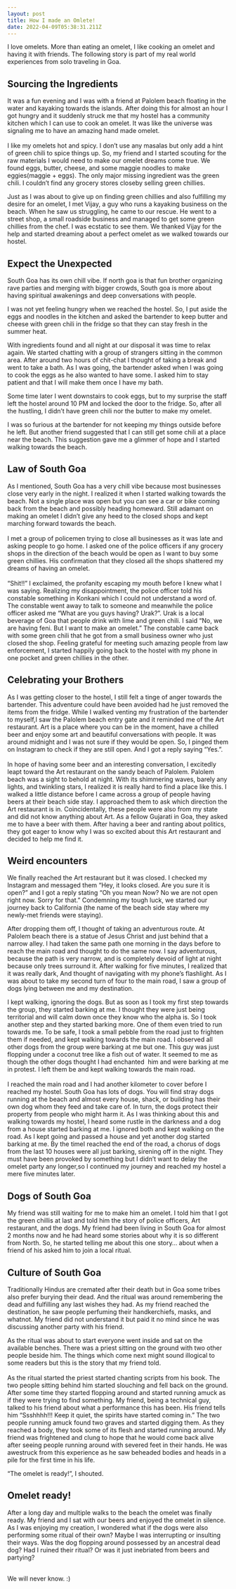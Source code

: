 ```yaml
---
layout: post
title: How I made an Omlete!
date: 2022-04-09T05:38:31.211Z
---
```

I love omelets. More than eating an omelet, I like cooking an omelet and having it with friends. The following story is part of my real world experiences from solo traveling in Goa. 

## Sourcing the Ingredients

It was a fun evening and I was with a friend at Palolem beach floating in the water and kayaking towards the islands. After doing this for almost an hour I got hungry and it suddenly struck me that my hostel has a community kitchen which I can use to cook an omelet. It was like the universe was signaling me to have an amazing hand made omelet.\
\
I like my omelets hot and spicy. I don’t use any masalas but only add a hint of green chili to spice things up. So, my friend and I started scouting for the raw materials I would need to make our omelet dreams come true. We found eggs, butter, cheese, and some maggie noodles to make eggies(maggie + eggs). The only major missing ingredient was the green chili. I couldn’t find any grocery stores closeby selling green chillies. 



Just as I was about to give up on finding green chillies and also fulfilling my desire for an omelet, I met Vijay, a guy who runs a kayaking business on the beach. When he saw us struggling, he came to our rescue. He went to a street shop, a small roadside business and managed to get some green chillies from the chef. I was ecstatic to see them. We thanked Vijay for the help and started dreaming about a perfect omelet as we walked towards our hostel.

## Expect the Unexpected

South Goa has its own chill vibe. If north goa is that fun brother organizing rave parties and merging with bigger crowds, South goa is more about having spiritual awakenings and deep conversations with people. 



I was not yet feeling hungry when we reached the hostel. So, I put aside the eggs and noodles in the kitchen and asked the bartender to keep butter and cheese with green chili in the fridge so that they can stay fresh in the summer heat. 



With ingredients found and all night at our disposal it was time to relax again. We started chatting with a group of strangers sitting in the common area. After around two hours of chit-chat I thought of taking a break and went to take a bath. As I was going, the bartender asked when I was going to cook the eggs as he also wanted to have some. I asked him to stay patient and that I will make them once I have my bath. 



Some time later I went downstairs to cook eggs, but to my surprise the staff left the hostel around 10 PM and locked the door to the fridge. So, after all the hustling, I didn’t have green chili nor the butter to make my omelet.

I was so furious at the bartender for not keeping my things outside before he left. But another friend suggested that I can still get some chili at a place near the beach. This suggestion gave me a glimmer of hope and I started walking towards the beach.



## Law of South Goa 

As I mentioned, South Goa has a very chill vibe because most businesses close very early in the night. I realized it when I started walking towards the beach. Not a single place was open but you can see a car or bike coming back from the beach and possibly heading homeward. Still adamant on making an omelet I didn’t give any heed to the closed shops and kept marching forward towards the beach.\
\
I met a group of policemen trying to close all businesses as it was late and asking people to go home. I asked one of the police officers if any grocery shops in the direction of the beach would be open as I want to buy some green chillies. His confirmation that they closed all the shops shattered my dreams of having an omelet.\
\
“Shit!!” I exclaimed, the profanity escaping my mouth before I knew what I was saying. Realizing my disappointment, the police officer told his constable something in Konkani which I could not understand a word of. The constable went away to talk to someone and meanwhile the police officer asked me “What are you guys having? Urak?”. Urak is a local beverage of Goa that people drink with lime and green chili. I said “No, we are having feni. But I want to make an omelet.” The constable came back with some green chili that he got from a small business owner who just closed the shop. Feeling grateful for meeting such amazing people from law enforcement, I started happily going back to the hostel with my phone in one pocket and green chillies in the other.

## Celebrating your Brothers

As I was getting closer to the hostel, I still felt a tinge of anger towards the bartender. This adventure could have been avoided had he just removed the items from the fridge. While I walked venting my frustration of the bartender to myself,I saw the Palolem beach entry gate and it reminded me of the Art restaurant. Art is a place where you can be in the moment, have a chilled beer and enjoy some art and beautiful conversations with people. It was around midnight and I was not sure if they would be open. So, I pinged them on Instagram to check if they are still open. And I got a reply saying “Yes.”.\
\
In hope of having some beer and an interesting conversation, I excitedly leapt toward the Art restaurant on the sandy beach of Palolem. Palolem beach was a sight to behold at night. With its shimmering waves, barely any lights, and twinkling stars, I realized it is really hard to find a place like this. I walked a little distance before I came across a group of people having beers at their beach side stay. I approached them to ask which direction the Art restaurant is in. Coincidentally, these people were also from my state and did not know anything about Art. As a fellow Gujarati in Goa, they asked me to have a beer with them. After having a beer and ranting about politics, they got eager to know why I was so excited about this Art restaurant and decided to help me find it.

## Weird encounters

We finally reached the Art restaurant but it was closed. I checked my Instagram and messaged them “Hey, it looks closed. Are you sure it is open?” and I got a reply stating “Oh you mean Now? No we are not open right now. Sorry for that.” Condemning my tough luck, we started our journey back to California (the name of the beach side stay where my newly-met friends were staying). 



After dropping them off, I thought of taking an adventurous route. At Palolem beach there is a statue of Jesus Christ and just behind that a narrow alley. I had taken the same path one morning in the days before to reach the main road and thought to do the same now. I say adventurous, because the path is very narrow, and is completely devoid of light at night because only trees surround it. After walking for five minutes, I realized that it was really dark, And thought of navigating with my phone’s flashlight. As I was about to take my second turn of four to the main road, I saw a group of dogs lying between me and my destination.



I kept walking, ignoring the dogs. But as soon as I took my first step towards the group, they started barking at me. I thought they were just being territorial and will calm down once they know who the alpha is. So I took another step and they started barking more. One of them even tried to run towards me. To be safe, I took a small pebble from the road just to frighten them if needed, and kept walking towards the main road. I observed all other dogs from the group were barking at me but one. This guy was just flopping under a coconut tree like a fish out of water. It seemed to me as though the other dogs thought I had enchanted  him and were barking at me in protest. I left them be and kept walking towards the main road.\
\
I reached the main road and I had another kilometer to cover before I reached my hostel. South Goa has lots of dogs. You will find stray dogs running at the beach and almost every house, shack, or building has their own dog whom they feed and take care of. In turn, the dogs protect their property from people who might harm it. As I was thinking about this and walking towards my hostel, I heard some rustle in the darkness and a dog from a house started barking at me. I ignored both and kept walking on the road. As I kept going and passed a house and yet another dog started barking at me. By the timeI reached the end of the road, a chorus of dogs from the last 10 houses were all just barking, sirening off in the night. They must have been provoked by something but I didn’t want to delay the omelet party any longer,so I continued my journey and reached my hostel a mere five minutes later.



## Dogs of South Goa

My friend was still waiting for me to make him an omelet. I told him that I got the green chillis at last and told him the story of police officers, Art restaurant, and the dogs. My friend had been living in South Goa for almost 2 months now and he had heard some stories about why it is so different from North. So, he started telling me about this one story… about when a friend of his asked him to join a local ritual.



## Culture of South Goa

Traditionally Hindus are cremated after their death but in Goa some tribes also prefer burying their dead. And the ritual was around remembering the dead and fulfilling any last wishes they had. As my friend reached the destination, he saw people perfuming their handkerchiefs, masks, and whatnot. My friend did not understand it but paid it no mind since he was discussing another party with his friend.



As the ritual was about to start everyone went inside and sat on the available benches. There was a priest sitting on the ground with two other people beside him. The things which come next might sound illogical to some readers but this is the story that my friend told.\
\
As the ritual started the priest started chanting scripts from his book. The two people sitting behind him started slouching and fell back on the ground. After some time they started flopping around and started running amuck as if they were trying to find something. My friend, being a technical guy, talked to his friend about what a performance this has been. His friend tells him “Ssshhhh!!! Keep it quiet, the spirits have started coming in.” The two people running amuck found two graves and started digging them. As they reached a body, they took some of its flesh and started running around. My friend was frightened and clung to hope that he would come back alive after seeing people running around with severed feet in their hands. He was awestruck from this experience as he saw beheaded bodies and heads in a pile for the first time in his life.



“The omelet is ready!”, I shouted.

## Omelet ready!

After a long day and multiple walks to the beach the omelet was finally ready. My friend and I sat with our beers and enjoyed the omelet in silence. As I was enjoying my creation, I wondered what if the dogs were also performing some ritual of their own? Maybe I was interrupting or insulting their ways. Was the dog flopping around possessed by an ancestral dead dog? Had I ruined their ritual? Or was it just inebriated from beers and partying?

\
We will never know. :)